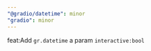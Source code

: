 ```yaml
---
"@gradio/datetime": minor
"gradio": minor
---
```


feat:Add `gr.datetime` a param `interactive:bool`
